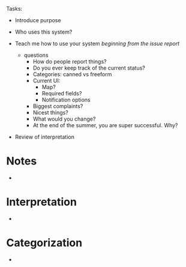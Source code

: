 Tasks:
- Introduce purpose
- Who uses this system?
- Teach me how to use your system *beginning from the issue report*
    + questions
        * How do people report things?
        * Do you ever keep track of the current status?
        * Categories: canned vs freeform
        * Current UI:
            - Map?
            - Required fields?
            - Notification options
        * Biggest complaints?
        * Nicest things?
        * What would you change?
        * At the end of the summer, you are super successful. Why?

- Review of interpretation


# Notes
-


# Interpretation
-

# Categorization
-

